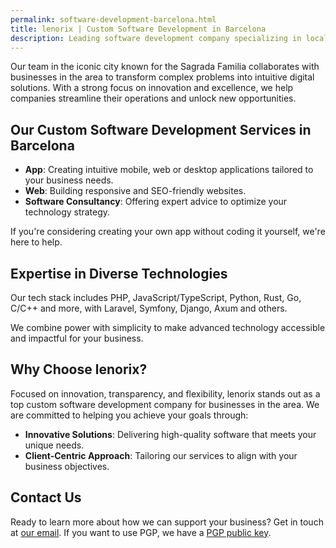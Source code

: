 ```yaml
---
permalink: software-development-barcelona.html
title: lenorix | Custom Software Development in Barcelona
description: Leading software development company specializing in local and remote business solutions. Expert team creating custom apps and enterprise software with a local touch. Professional developers ready to transform your business with modern technology. Local presence, global standards.
---
```


Our team in the iconic city known for the Sagrada Familia collaborates with businesses in the area to transform complex problems into intuitive digital solutions. With a strong focus on innovation and excellence, we help companies streamline their operations and unlock new opportunities.

## Our Custom Software Development Services in Barcelona

- **App**: Creating intuitive mobile, web or desktop applications tailored to your business needs.
- **Web**: Building responsive and SEO-friendly websites.
- **Software Consultancy**: Offering expert advice to optimize your technology strategy.

If you're considering creating your own app without coding it yourself, we're here to help.

## Expertise in Diverse Technologies

Our tech stack includes PHP, JavaScript/TypeScript, Python, Rust, Go, C/C++ and more, with Laravel, Symfony, Django, Axum and others.

We combine power with simplicity to make advanced technology accessible and impactful for your business.

## Why Choose lenorix?

Focused on innovation, transparency, and flexibility, lenorix stands out as a top custom software development company for businesses in the area. We are committed to helping you achieve your goals through:

- **Innovative Solutions**: Delivering high-quality software that meets your unique needs.
- **Client-Centric Approach**: Tailoring our services to align with your business objectives.

## Contact Us

Ready to learn more about how we can support your business? Get in touch at [our email](mailto:contact@lenorix.com). If you want to use PGP, we have a [PGP public key](./public-key).
